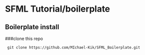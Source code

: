 # SFML Tutorial/boilerplate

## Boilerplate install

###clone this repo

` git clone https://github.com/MIchael-Kik/SFML_Boilerplate.git`
